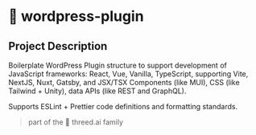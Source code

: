 # 🌱 wordpress-plugin

## Project Description

Boilerplate WordPress Plugin structure to support development of JavaScript frameworks: React, Vue, Vanilla, TypeScript, supporting Vite, NextJS, Nuxt, Gatsby, and JSX/TSX Components (like MUI), CSS (like Tailwind + Unity), data APIs (like REST and GraphQL).

Supports ESLint + Prettier code definitions and formatting standards.

> part of the 🌱 threed.ai family
